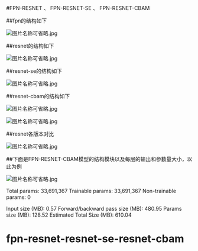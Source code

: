 #FPN-RESNET   、  FPN-RESNET-SE  、  FPN-RESNET-CBAM

##fpn的结构如下

![图片名称可省略.jpg](https://github.com/youwh-PIRI/fpn_resnet-resnet-se-resnet-cbam/blob/master/fpn.JPG)

##resnet的结构如下

![图片名称可省略.jpg](https://github.com/youwh-PIRI/fpn_resnet-resnet-se-resnet-cbam/blob/master/resnet.JPG)

##resnet-se的结构如下

![图片名称可省略.jpg](https://github.com/youwh-PIRI/fpn_resnet-resnet-se-resnet-cbam/blob/master/resnet-se.JPG)

##resnet-cbam的结构如下

![图片名称可省略.jpg](https://github.com/youwh-PIRI/fpn_resnet-resnet-se-resnet-cbam/blob/master/resnet-cbam-1.JPG)

![图片名称可省略.jpg](https://github.com/youwh-PIRI/fpn_resnet-resnet-se-resnet-cbam/blob/master/resnet-cbam-2.JPG)

##resnet各版本对比

![图片名称可省略.jpg](https://github.com/youwh-PIRI/fpn_resnet-resnet-se-resnet-cbam/blob/master/compare-resnet.JPG)

##下面是FPN-RESNET-CBAM模型的结构模块以及每层的输出和参数量大小，以此为例

![图片名称可省略.jpg](https://github.com/youwh-PIRI/fpn_resnet-resnet-se-resnet-cbam/blob/master/resnet-cbam-model.JPG)

Total params: 33,691,367
Trainable params: 33,691,367
Non-trainable params: 0

Input size (MB): 0.57
Forward/backward pass size (MB): 480.95
Params size (MB): 128.52
Estimated Total Size (MB): 610.04
# fpn-resnet-resnet-se-resnet-cbam
